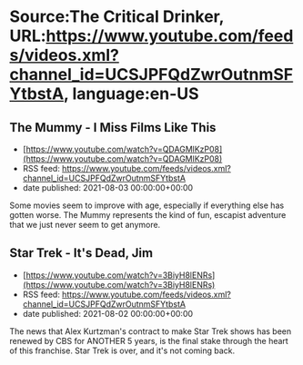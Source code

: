 # Source:The Critical Drinker, URL:https://www.youtube.com/feeds/videos.xml?channel_id=UCSJPFQdZwrOutnmSFYtbstA, language:en-US

## The Mummy - I Miss Films Like This
 - [https://www.youtube.com/watch?v=QDAGMlKzP08](https://www.youtube.com/watch?v=QDAGMlKzP08)
 - RSS feed: https://www.youtube.com/feeds/videos.xml?channel_id=UCSJPFQdZwrOutnmSFYtbstA
 - date published: 2021-08-03 00:00:00+00:00

Some movies seem to improve with age, especially if everything else has gotten worse. The Mummy represents the kind of fun, escapist adventure that we just never seem to get anymore.

## Star Trek - It's Dead, Jim
 - [https://www.youtube.com/watch?v=3BiyH8lENRs](https://www.youtube.com/watch?v=3BiyH8lENRs)
 - RSS feed: https://www.youtube.com/feeds/videos.xml?channel_id=UCSJPFQdZwrOutnmSFYtbstA
 - date published: 2021-08-02 00:00:00+00:00

The news that Alex Kurtzman's contract to make Star Trek shows has been renewed by CBS for ANOTHER 5 years, is the final stake through the heart of this franchise. Star Trek is over, and it's not coming back.


